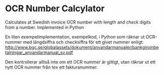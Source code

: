 # OCR Number Calcylator
Calculates at Swedish invoice OCR number with length and check digits from a number. Implemented in Python

En liten exempelimplementation, exempelkod, i Python som räknar ut OCR-nummer med längdsiffra och checksiffra för ett givet nummer enligt:
http://www.bgc.se/globalassets/dokument/anvandarmanualer/bankgiroinbetalningar_anvandarmanual_sv.pdf

Den kontrollerar alltså inte om ett OCR nummer är giltigt, utan räknar ut ett nytt OCR nummer från tex ett fakturanummer.
